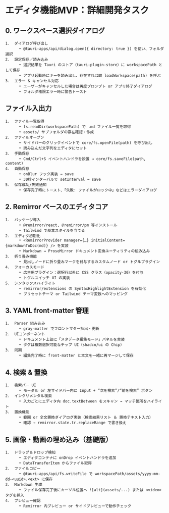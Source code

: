 # エディタ機能MVP：詳細開発タスク

## 0. ワークスペース選択ダイアログ
    1.	ダイアログ呼び出し
          •	@tauri-apps/api/dialog.open({ directory: true }) を使い、フォルダ選択
    2.	設定保存／読み込み
          •	選択結果を Tauri のストア（tauri-plugin-store）に workspacePath として保存
          •	アプリ起動時にキーを読み出し、存在すれば即 loadWorkspace(path) を呼ぶ
    3.	エラー & キャンセル対応
          •	ユーザーがキャンセルした場合は再度プロンプト or アプリ終了ダイアログ
          •	フォルダ権限エラー時に警告トースト

## ファイル入出力
    1.	ファイル一覧取得
          •	fs.readDir(workspacePath) で .md ファイル一覧を取得
          •	assets/ サブフォルダの存在確認・作成
    2.	ファイルオープン
          •	サイドバーのクリックイベントで core/fs.openFile(path) を呼び出し
          •	読み込んだ文字列をエディタにセット
    3.	手動保存
          •	Cmd/Ctrl+S イベントハンドラを設置 → core/fs.saveFile(path, content)
    4.	自動保存
          •	onBlur フック実装 → save
          •	30秒インターバルで setInterval → save
    5.	保存成功/失敗通知
          •	保存完了時にトースト、「失敗: ファイルがロック中」などはエラーダイアログ

## 2. Remirror ベースのエディタコア
    1.	パッケージ導入
          •	@remirror/react, @remirror/pm 等インストール
          •	Tailwind で基本スタイルを当てる
    2.	エディタ初期化
          •	<RemirrorProvider manager={…} initialContent={markdownToDoc(md)} /> を実装
          •	Markdown ↔ ProseMirror ドキュメント変換ユーティリティの組み込み
    3.	折り畳み機能
          •	見出しノードに折り畳みマークを付与するカスタムノード or トグルプラグイン
    4.	フォーカスモード
          •	広告用プラグイン：選択行以外に CSS クラス（opacity-30）を付与
          •	トグルスイッチ UI の実装
    5.	シンタックスハイライト
          •	remirror/extensions の SyntaxHighlightExtension を有効化
          •	プリセットテーマ or Tailwind テーマ変数へのマッピング

## 3. YAML front‑matter 管理
    1.	Parser 組み込み
          •	gray-matter でフロントマター抽出・更新
    2.	UIコンポーネント
          •	ドキュメント上部に「メタデータ編集モード」パネルを実装
          •	タグは複数選択可能なチップ UI（shadcn/ui の Chip）
    3.	同期
          •	編集完了時に front‑matter と本文を一緒に再マージして保存

## 4. 検索 & 置換
    1.	検索バー UI
          •	モーダル or 左サイドバー内に Input + “次を検索”/“前を検索” ボタン
    2.	インクリメンタル検索
          •	入力ごとにエディタ内 doc.textBetween をスキャン → マッチ箇所をハイライト
    3.	置換機能
          •	範囲 or 全文置換ダイアログ実装（検索結果リスト ＆ 置換テキスト入力）
          •	確認 → remirror.state.tr.replaceRange で書き換え

## 5. 画像・動画の埋め込み（基礎版）
    1.	ドラッグ＆ドロップ検知
          •	エディタコンテナに onDrop イベントハンドラを追加
          •	DataTransferItem からファイル取得
    2.	ファイルコピー
          •	@tauri-apps/api/fs.writeFile で workspacePath/assets/yyyy-mm-dd-<uuid>.<ext> に保存
    3.	Markdown 生成
          •	ファイル保存完了後にカーソル位置へ ![alt](assets/...) または <video> タグを挿入
    4.	プレビュー確認
          •	Remirror 内プレビュー or サイドプレビューで動作チェック
